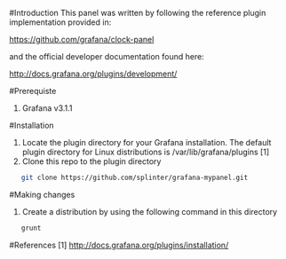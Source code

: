 #Introduction
This panel was written by following the reference plugin implementation provided in:

https://github.com/grafana/clock-panel

and the official developer documentation found here:

http://docs.grafana.org/plugins/development/

#Prerequiste 
1. Grafana v3.1.1

#Installation
1. Locate the plugin directory for your Grafana installation. The default plugin directory for Linux distributions is /var/lib/grafana/plugins [1]
2. Clone this repo to the plugin directory
```bash
   git clone https://github.com/splinter/grafana-mypanel.git
```

#Making changes
1. Create a distribution by using the following command in this directory
```bash
   grunt
```

#References
[1] http://docs.grafana.org/plugins/installation/
